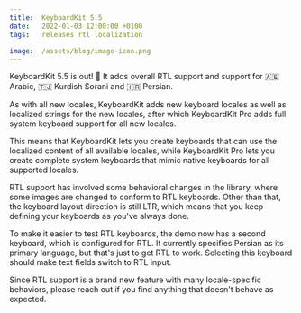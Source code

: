 ```yaml
---
title:  KeyboardKit 5.5 
date:   2022-01-03 12:00:00 +0100
tags:   releases rtl localization

image:  /assets/blog/image-icon.png
---
```


KeyboardKit 5.5 is out! 🚀 It adds overall RTL support and support for 🇦🇪 Arabic, 🇹🇯 Kurdish Sorani and 🇮🇷 Persian.

As with all new locales, KeyboardKit adds new keyboard locales as well as localized strings for the new locales, after which KeyboardKit Pro adds full system keyboard support for all new locales.

This means that KeyboardKit lets you create keyboards that can use the localized content of all available locales, while KeyboardKit Pro lets you create complete system keyboards that mimic native keyboards for all supported locales.

RTL support has involved some behavioral changes in the library, where some images are changed to conform to RTL keyboards. Other than that, the keyboard layout direction is still LTR, which means that you keep defining your keyboards as you've always done.

To make it easier to test RTL keyboards, the demo now has a second keyboard, which is configured for RTL. It currently specifies Persian as its primary language, but that's just to get RTL to work. Selecting this keyboard should make text fields switch to RTL input. 

Since RTL support is a brand new feature with many locale-specific behaviors, please reach out if you find anything that doesn't behave as expected.